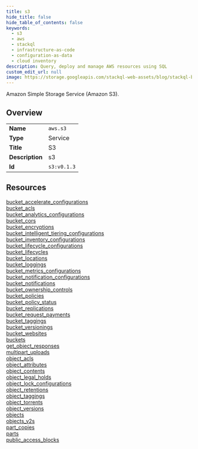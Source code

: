 ```yaml
---
title: s3
hide_title: false
hide_table_of_contents: false
keywords:
  - s3
  - aws
  - stackql
  - infrastructure-as-code
  - configuration-as-data
  - cloud inventory
description: Query, deploy and manage AWS resources using SQL
custom_edit_url: null
image: https://storage.googleapis.com/stackql-web-assets/blog/stackql-blog-post-featured-image.png
---
```

Amazon Simple Storage Service (Amazon S3).  

## Overview
<table><tbody>
<tr><td><b>Name</b></td><td><code>aws.s3</code></td></tr>
<tr><td><b>Type</b></td><td>Service</td></tr>
<tr><td><b>Title</b></td><td>S3</td></tr>
<tr><td><b>Description</b></td><td>s3</td></tr>
<tr><td><b>Id</b></td><td><code>s3:v0.1.3</code></td></tr>
</tbody></table>

## Resources
<div class="row">
<div class="providerDocColumn">
<a href="/providers/aws/s3/bucket_accelerate_configurations/">bucket_accelerate_configurations</a><br />
<a href="/providers/aws/s3/bucket_acls/">bucket_acls</a><br />
<a href="/providers/aws/s3/bucket_analytics_configurations/">bucket_analytics_configurations</a><br />
<a href="/providers/aws/s3/bucket_cors/">bucket_cors</a><br />
<a href="/providers/aws/s3/bucket_encryptions/">bucket_encryptions</a><br />
<a href="/providers/aws/s3/bucket_intelligent_tiering_configurations/">bucket_intelligent_tiering_configurations</a><br />
<a href="/providers/aws/s3/bucket_inventory_configurations/">bucket_inventory_configurations</a><br />
<a href="/providers/aws/s3/bucket_lifecycle_configurations/">bucket_lifecycle_configurations</a><br />
<a href="/providers/aws/s3/bucket_lifecycles/">bucket_lifecycles</a><br />
<a href="/providers/aws/s3/bucket_locations/">bucket_locations</a><br />
<a href="/providers/aws/s3/bucket_loggings/">bucket_loggings</a><br />
<a href="/providers/aws/s3/bucket_metrics_configurations/">bucket_metrics_configurations</a><br />
<a href="/providers/aws/s3/bucket_notification_configurations/">bucket_notification_configurations</a><br />
<a href="/providers/aws/s3/bucket_notifications/">bucket_notifications</a><br />
<a href="/providers/aws/s3/bucket_ownership_controls/">bucket_ownership_controls</a><br />
<a href="/providers/aws/s3/bucket_policies/">bucket_policies</a><br />
<a href="/providers/aws/s3/bucket_policy_status/">bucket_policy_status</a><br />
<a href="/providers/aws/s3/bucket_replications/">bucket_replications</a><br />
<a href="/providers/aws/s3/bucket_request_payments/">bucket_request_payments</a><br />
<a href="/providers/aws/s3/bucket_taggings/">bucket_taggings</a><br />
</div>
<div class="providerDocColumn">
<a href="/providers/aws/s3/bucket_versionings/">bucket_versionings</a><br />
<a href="/providers/aws/s3/bucket_websites/">bucket_websites</a><br />
<a href="/providers/aws/s3/buckets/">buckets</a><br />
<a href="/providers/aws/s3/get_object_responses/">get_object_responses</a><br />
<a href="/providers/aws/s3/multipart_uploads/">multipart_uploads</a><br />
<a href="/providers/aws/s3/object_acls/">object_acls</a><br />
<a href="/providers/aws/s3/object_attributes/">object_attributes</a><br />
<a href="/providers/aws/s3/object_contents/">object_contents</a><br />
<a href="/providers/aws/s3/object_legal_holds/">object_legal_holds</a><br />
<a href="/providers/aws/s3/object_lock_configurations/">object_lock_configurations</a><br />
<a href="/providers/aws/s3/object_retentions/">object_retentions</a><br />
<a href="/providers/aws/s3/object_taggings/">object_taggings</a><br />
<a href="/providers/aws/s3/object_torrents/">object_torrents</a><br />
<a href="/providers/aws/s3/object_versions/">object_versions</a><br />
<a href="/providers/aws/s3/objects/">objects</a><br />
<a href="/providers/aws/s3/objects_v2s/">objects_v2s</a><br />
<a href="/providers/aws/s3/part_copies/">part_copies</a><br />
<a href="/providers/aws/s3/parts/">parts</a><br />
<a href="/providers/aws/s3/public_access_blocks/">public_access_blocks</a><br />
</div>
</div>
